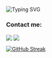 <br/>

![Typing SVG](https://readme-typing-svg.herokuapp.com?font=Fira+Code&size=21&duration=2100&pause=1000&color=9F5682&center=true&vCenter=true&width=485&lines=%F0%9F%91%8B+This+is+Nancy;Welcome+to+my+Github+page+%F0%9F%A5%B3;I'm+a+Fullstack+Developer;I+love...%E2%9B%B7%F0%9F%9B%B9%F0%9F%8D%A6%F0%9F%8E%AE%F0%9F%8E%A7......and+more..!;Connect+with+me+%E2%A4%B5)

  
### Contact me:

  <a href="https://github.com/nancy-sun" target="_blank"><img align="center" src="https://img.shields.io/badge/github-%23121011.svg?style=for-the-badge&logo=github&logoColor=white" /></a>   <a href="https://linkedin.com/in/-nancy-sun" target="_blank"><img align="center" src="https://img.shields.io/badge/linkedin-%230077B5.svg?style=for-the-badge&logo=linkedin&logoColor=white" /></a>  
  
    

  
[![GitHub Streak](https://streak-stats.demolab.com?user=nancy-sun&theme=omni&hide_border=true)](https://git.io/streak-stats)




